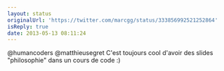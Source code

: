 ```yaml
---
layout: status
originalUrl: 'https://twitter.com/marcgg/status/333856992521252864'
isReply: true
date: 2013-05-13 08:11:24
---
```


@humancoders @matthieusegret C'est toujours cool d'avoir des slides "philosophie" dans un cours de code :)
